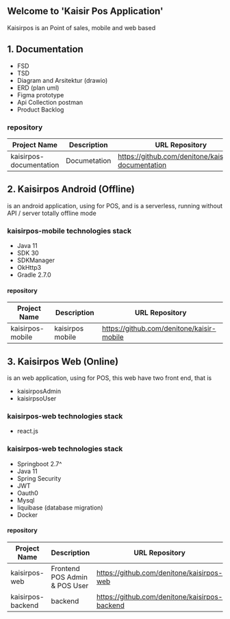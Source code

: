 ## Welcome to 'Kaisir Pos Application'
Kaisirpos is an Point of sales, mobile and web based


## 1. Documentation
- FSD
- TSD
- Diagram and Arsitektur (drawio)
- ERD (plan uml)
- Figma prototype
- Api Collection postman
- Product Backlog

### repository
| Project Name     | Description  | URL Repository                                                          | 
|------------------|--------------|-------------------------------------------------------------------------|
| kaisirpos-documentation | Documetation | https://github.com/denitone/kaisirpos-documentation                                        |






## 2. Kaisirpos Android (Offline)
is an android application, using for POS, and is a serverless, running without API / server totally offline mode

### kaisirpos-mobile technologies stack
- Java 11
- SDK 30
- SDKManager
- OkHttp3
- Gradle 2.7.0


#### repository
| Project Name     | Description  | URL Repository                                                          | 
|------------------|--------------|-------------------------------------------------------------------------|
| kaisirpos-mobile | kaisirpos mobile | https://github.com/denitone/kaisir-mobile                                      |





## 3. Kaisirpos Web (Online)
is an web application, using for POS, this web have two front end, that is
- kaisirposAdmin
- kaisirpsoUser


### kaisirpos-web technologies stack
- react.js


### kaisirpos-web technologies stack
- Springboot 2.7^
- Java 11
- Spring Security
- JWT 
- Oauth0
- Mysql
- liquibase (database migration)
- Docker


#### repository
| Project Name     | Description  | URL Repository                                                          | 
|------------------|--------------|-------------------------------------------------------------------------|
| kaisirpos-web | Frontend POS Admin & POS User  | https://github.com/denitone/kaisirpos-web                                        |
| kaisirpos-backend | backend  | https://github.com/denitone/kaisirpos-backend                                        |




